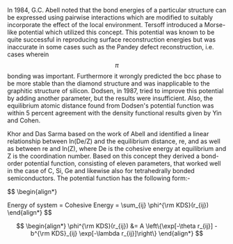 In 1984, G.C. Abell noted that the bond energies of a particular structure can be expressed using pairwise interactions which are modified to suitably incorporate the effect of the local environment. Tersoff introduced a Morse-like potential which utilized this concept. This potential was known to be quite successful in reproducing surface reconstruction energies but was inaccurate in some cases such as the Pandey defect reconstruction, i.e. cases wherein $$\pi$$ bonding was important. Furthermore it wrongly predicted the bcc phase to be more stable than the diamond structure and was inapplicable to the graphitic structure of silicon. Dodsen, in 1987, tried to improve this potential by adding another parameter, but the results were insufficient. Also, the equilibrium atomic distance found from Dodsen's potential function was within 5 percent agreement with the density functional results given by Yin and Cohen. 

Khor and Das Sarma based on the work of Abell and identified a linear relationship between ln(De/Z) and the equilibrium distance, re, and as well as between re and ln(Z), where De is the cohesive energy at equilibrium and Z is the coordination number. Based on this concept they derived a bond-order potential function, consisting of eleven parameters, that worked well in the case of C, Si, Ge and likewise also for tetrahedrally bonded semiconductors. The potential function has the following form:-

$$
\begin{align*}

Energy of system = Cohesive Energy = \sum_{ij} \phi^{\rm KDS}(r_{ij})
\end{align*}
$$

$$
\begin{align*}
  \phi^{\rm KDS}(r_{ij}) &= A \left\{\exp[-\theta r_{ij}] - b^{\rm KDS}_{ij} \exp[-\lambda r_{ij}]\right\}
\end{align*}
$$

